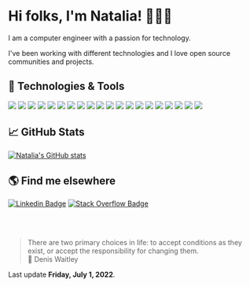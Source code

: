 # Hi folks, I'm Natalia! 🙋🏻‍♀️

I am a computer engineer with a passion for technology.

I've been working with different technologies and I love open source communities and projects. 

## 🔧 Technologies & Tools

![](https://img.shields.io/badge/Visual_Studio_Code-0078D4?style=for-the-badge&logo=visual%20studio%20code&logoColor=white)
![](https://img.shields.io/badge/Arduino_IDE-00979D?style=for-the-badge&logo=arduino&logoColor=white)
![](https://img.shields.io/badge/sublime_text-%23575757.svg?&style=for-the-badge&logo=sublime-text&logoColor=important)
![](https://img.shields.io/badge/VIM-%2311AB00.svg?&style=for-the-badge&logo=vim&logoColor=white)
![](https://img.shields.io/badge/sublime_text-%23575757.svg?&style=for-the-badge&logo=sublime-text&logoColor=important)
![](https://img.shields.io/badge/HTML5-E34F26?style=for-the-badge&logo=html5&logoColor=white)
![](https://img.shields.io/badge/JavaScript-323330?style=for-the-badge&logo=javascript&logoColor=F7DF1E)
![](https://img.shields.io/badge/json-5E5C5C?style=for-the-badge&logo=json&logoColor=white)
![](https://img.shields.io/badge/Puppeteer-40B5A4?style=for-the-badge&logo=Puppeteer&logoColor=white)
![](https://img.shields.io/badge/npm-CB3837?style=for-the-badge&logo=npm&logoColor=white)
![](https://img.shields.io/badge/Node.js-339933?style=for-the-badge&logo=nodedotjs&logoColor=white)
![](https://img.shields.io/badge/Express.js-000000?style=for-the-badge&logo=express&logoColor=white)
![](https://img.shields.io/badge/Sass-CC6699?style=for-the-badge&logo=sass&logoColor=white)
![](https://img.shields.io/badge/Amazon_AWS-232F3E?style=for-the-badge&logo=amazon-aws&logoColor=white)
![](https://img.shields.io/badge/Linux-FCC624?style=for-the-badge&logo=linux&logoColor=black)
![](https://img.shields.io/badge/Ubuntu-E95420?style=for-the-badge&logo=ubuntu&logoColor=white)
![](https://img.shields.io/badge/Windows-0078D6?style=for-the-badge&logo=windows&logoColor=white)
![](https://img.shields.io/badge/MongoDB-white?style=for-the-badge&logo=mongodb&logoColor=4EA94B)
![](https://img.shields.io/badge/Git-F05032?style=for-the-badge&logo=git&logoColor=white)
![](https://img.shields.io/badge/Docker-2CA5E0?style=for-the-badge&logo=docker&logoColor=white)

<!-- Got icons from here: https://github.com/alexandresanlim/Badges4-README.md-Profile --> 

## &#x1f4c8; GitHub Stats

[![Natalia's GitHub stats](https://github-readme-stats.vercel.app/api?username=nataliaconde&count_private=true&show_icons=true&theme=radical)](https://github.com/nataliaconde/github-readme-stats)

## 🌎 Find me elsewhere

[![Linkedin Badge](https://img.shields.io/badge/LinkedIn-0077B5?style=for-the-badge&logo=linkedin&logoColor=white&link=https://br.linkedin.com/in/nataliaconde)](https://br.linkedin.com/in/nataliaconde)
[![Stack Overflow Badge](https://img.shields.io/badge/Stack_Overflow-FE7A16?style=for-the-badge&logo=stack-overflow&logoColor=white&link=https://stackoverflow.com/users/8979207/nataliec)](https://stackoverflow.com/users/8979207/nataliec)

<br><br>

> There are two primary choices in life: to accept conditions as they exist, or accept the responsibility for changing them. <br>
> 📖 Denis Waitley

Last update <b>Friday, July 1, 2022</b>.